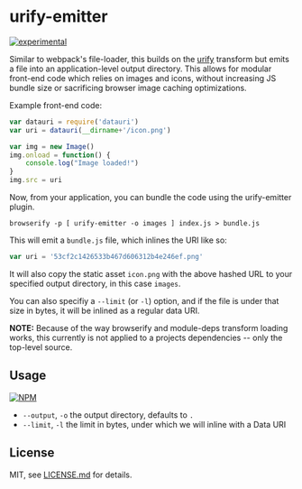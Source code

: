 # urify-emitter

[![experimental](http://badges.github.io/stability-badges/dist/experimental.svg)](http://github.com/badges/stability-badges)

Similar to webpack's file-loader, this builds on the [urify](https://www.npmjs.org/package/urify) transform but emits a file into an application-level output directory. This allows for modular front-end code which relies on images and icons, without increasing JS bundle size or sacrificing browser image caching optimizations. 

Example front-end code:  

```js
var datauri = require('datauri')
var uri = datauri(__dirname+'/icon.png')

var img = new Image()
img.onload = function() {
	console.log("Image loaded!")
}
img.src = uri
```

Now, from your application, you can bundle the code using the urify-emitter plugin.


```browserify -p [ urify-emitter -o images ] index.js > bundle.js```

This will emit a `bundle.js` file, which inlines the URI like so:  

```js
var uri = '53cf2c1426533b467d606312b4e246ef.png'
```

It will also copy the static asset `icon.png` with the above hashed URL to your specified output directory, in this case `images`. 

You can also specifiy a `--limit` (or `-l`) option, and if the file is under that size in bytes, it will be inlined as a regular data URI.


**NOTE:** Because of the way browserify and module-deps transform loading works, this currently is not applied to a projects dependencies -- only the top-level source. 

## Usage

[![NPM](https://nodei.co/npm/urify-emitter.png)](https://nodei.co/npm/urify-emitter/)

- `--output`, `-o` the output directory, defaults to `.`
- `--limit`, `-l` the limit in bytes, under which we will inline with a Data URI

## License

MIT, see [LICENSE.md](http://github.com/mattdesl/urify-emitter/blob/master/LICENSE.md) for details.
